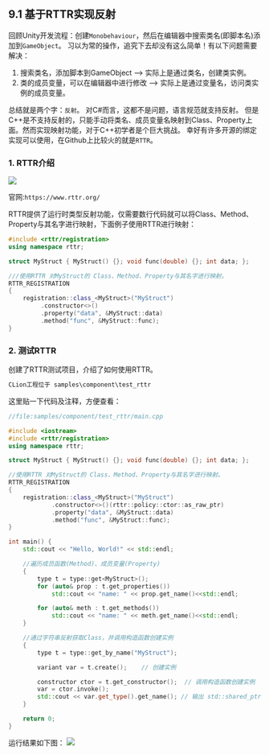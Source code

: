 ## 9.1 基于RTTR实现反射

回顾Unity开发流程：创建`Monobehaviour`，然后在编辑器中搜索类名(即脚本名)添加到`GameObject`。
习以为常的操作，追究下去却没有这么简单！有以下问题需要解决：
1. 搜索类名，添加脚本到GameObject --> 实际上是通过类名，创建类实例。
2. 类的成员变量，可以在编辑器中进行修改 --> 实际上是通过变量名，访问类实例的成员变量。

总结就是两个字：`反射`。
对C#而言，这都不是问题，语言规范就支持反射。
但是C++是不支持反射的，只能手动将类名、成员变量名映射到Class、Property上面。然而实现映射功能，对于C++初学者是个巨大挑战。
幸好有许多开源的绑定实现可以使用，在Github上比较火的就是`RTTR`。

### 1. RTTR介绍
![](../../imgs/component/clion_build_rttr/rttr_logo.png)

官网:`https://www.rttr.org/`

RTTR提供了运行时类型反射功能，仅需要数行代码就可以将Class、Method、Property与其名字进行映射，下面例子使用RTTR进行映射：

```c++
#include <rttr/registration>
using namespace rttr;

struct MyStruct { MyStruct() {}; void func(double) {}; int data; };

///使用RTTR 对MyStruct的 Class、Method、Property与其名字进行映射。
RTTR_REGISTRATION
{
    registration::class_<MyStruct>("MyStruct")
         .constructor<>()
         .property("data", &MyStruct::data)
         .method("func", &MyStruct::func);
}
```

### 2. 测试RTTR    

创建了RTTR测试项目，介绍了如何使用RTTR。

```c
CLion工程位于 samples\component\test_rttr
```

这里贴一下代码及注释，方便查看：

```c++
//file:samples/component/test_rttr/main.cpp

#include <iostream>
#include <rttr/registration>
using namespace rttr;

struct MyStruct { MyStruct() {}; void func(double) {}; int data; };

//使用RTTR 对MyStruct的 Class、Method、Property与其名字进行映射。
RTTR_REGISTRATION
{
    registration::class_<MyStruct>("MyStruct")
            .constructor<>()(rttr::policy::ctor::as_raw_ptr)
            .property("data", &MyStruct::data)
            .method("func", &MyStruct::func);
}

int main() {
    std::cout << "Hello, World!" << std::endl;

    //遍历成员函数(Method)、成员变量(Property)
    {
        type t = type::get<MyStruct>();
        for (auto& prop : t.get_properties())
            std::cout << "name: " << prop.get_name()<<std::endl;

        for (auto& meth : t.get_methods())
            std::cout << "name: " << meth.get_name()<<std::endl;
    }

    //通过字符串反射获取Class，并调用构造函数创建实例
    {
        type t = type::get_by_name("MyStruct");

        variant var = t.create();    // 创建实例

        constructor ctor = t.get_constructor();  // 调用构造函数创建实例
        var = ctor.invoke();
        std::cout << var.get_type().get_name(); // 输出 std::shared_ptr<MyStruct>
    }

    return 0;
}
```

运行结果如下图：
![](../../imgs/component/clion_build_rttr/run_result.jpg)
